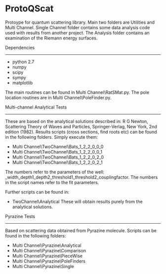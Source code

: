 ProtoQScat
==========

Protoype for quantum scattering library. Main two folders are Utilities and Multi Channel. Single Channel folder contains some data analysis code used with results from another project. The Analysis folder contains an examination of the Riemann energy surfaces.

Dependencies
____________
 * python 2.7
 * numpy
 * scipy
 * sympy
 * matplotlib

The main routines can be found in Multi Channel\RatSMat.py. The pole location routines are in Multi Channel\PoleFinder.py.
 
Multi-channel Analytical Tests
______________________________

These are based on the analytical solutions described in: R G Newton, Scattering Theory of Waves and Particles, Springer-Verlag, New York, 2nd edition (1982).
Results scripts (cross sections, find roots etc) can be found in the following folders. Simply execute them:
 * Multi Channel\TwoChannel\Bats_1_2_2_0_0_0
 * Multi Channel\TwoChannel\Bats_1_2_2_0_0_1
 * Multi Channel\TwoChannel\Bats_1_2_2_0_2_0
 * Multi Channel\TwoChannel\Bats_1_2_2_0_2_1  

The numbers refer to the parameters of the well: _width_depth1_depth2_threshold1_threshold2_couplingfactor. The numbers in the script names refer to the fit parameters.

Further scripts can be found in:
 * TwoChannel\Analytical
These will obtain results purely from the analytical solutions.


Pyrazine Tests
______________

Based on scattering data obtained from Pyrazine molecule. Scripts can be found in the following folders:
 * Multi Channel\Pyrazine\Analytical
 * Multi Channel\Pyrazine\Comparison
 * Multi Channel\Pyrazine\PieceWise
 * Multi Channel\Pyrazine\PoleFinders
 * Multi Channel\Pyrazine\Single
 
